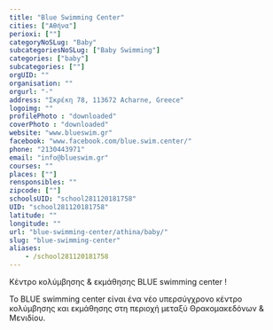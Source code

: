 ```yaml
---
title: "Blue Swimming Center"
cities: ["Αθήνα"]
perioxi: [""]
categoryNoSLug: "Baby"
subcategoriesNoSLug: ["Baby Swimming"]
categories: ["baby"]
subcategories: [""]
orgUID: ""
organisation: ""
orgurl: "-"
address: "Σκρέκη 78, 113672 Acharne, Greece"
logoimg: ""
profilePhoto : "downloaded"
coverPhoto : "downloaded"
website: "www.blueswim.gr"
facebook: "www.facebook.com/blue.swim.center/"
phone: "2130443971"
email: "info@blueswim.gr"
courses: ""
places: [""]
rensponsibles: ""
zipcode: [""]
schoolsUID: "school281120181758"
UID: "school281120181758"
latitude: ""
longitude: ""
url: "blue-swimming-center/athina/baby/"
slug: "blue-swimming-center"
aliases:
    - /school281120181758
---
```



Κέντρο κολύμβησης &amp; εκμάθησης BLUE swimming center !

Το BLUE swimming center είναι ένα νέο υπερσύγχρονο κέντρο κολύμβησης και εκμάθησης στη περιοχή μεταξύ Θρακομακεδόνων &amp; Μενιδίου.